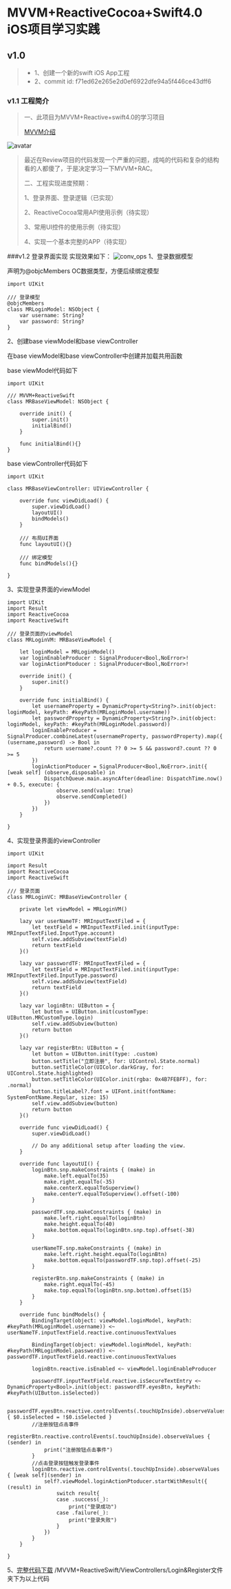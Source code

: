 # MVVM+ReactiveCocoa+Swift4.0 iOS项目学习实践

## v1.0

>- 1、创建一个新的swift iOS App工程
>- 2、commit id: f71ed62e265e2d0ef6922dfe94a5f446ce43dff6

### v1.1 工程简介

>一、此项目为MVVM+Reactive+swift4.0的学习项目
>
>[MVVM介绍](https://baike.baidu.com/item/MVVM/96310?fr=aladdin)
>
![avatar](https://github.com/pxhmeiyangyang/MVVM-Reactive_iOS/blob/master/MarkDown/660px-MVVMPattern.png)
>最近在Review项目的代码发现一个严重的问题，成吨的代码和复杂的结构看的人都傻了，于是决定学习一下MVVM+RAC。
>
>二、工程实现进度预期：
>
>1、登录界面、登录逻辑（已实现）
>
>2、ReactiveCocoa常用API使用示例（待实现）
>
>3、常用UI控件的使用示例（待实现）
>
>4、实现一个基本完整的APP（待实现）

###v1.2 登录界面实现
实现效果如下：
![conv_ops](https://github.com/pxhmeiyangyang/MVVM-Reactive_iOS/blob/master/MarkDown/myyView.gif)
1、登录数据模型

声明为@objcMembers  OC数据类型，方便后续绑定模型

```
import UIKit

/// 登录模型
@objcMembers
class MRLoginModel: NSObject {
    var username: String?
    var password: String?
}
```

2、创建base viewModel和base viewController

在base viewModel和base viewController中创建并加载共用函数

base viewModel代码如下

```
import UIKit

/// MVVM+ReactiveSwift
class MRBaseViewModel: NSObject {
    
    override init() {
        super.init()
        initialBind()
    }
    
    func initialBind(){}
}
```

base viewController代码如下

```
import UIKit

class MRBaseViewController: UIViewController {

    override func viewDidLoad() {
        super.viewDidLoad()
        layoutUI()
        bindModels()
    }
    
    /// 布局UI界面
    func layoutUI(){}
    
    /// 绑定模型
    func bindModels(){}

}
```

3、实现登录界面的viewModel

```
import UIKit
import Result
import ReactiveCocoa
import ReactiveSwift

/// 登录页面的viewModel
class MRLoginVM: MRBaseViewModel {

    let loginModel = MRLoginModel()
    var loginEnableProducer : SignalProducer<Bool,NoError>!
    var loginActionPtoducer : SignalProducer<Bool,NoError>!
    
    override init() {
        super.init()
    }
    
    override func initialBind() {
        let usernameProperty = DynamicProperty<String?>.init(object: loginModel, keyPath: #keyPath(MRLoginModel.username))
        let passwordProperty = DynamicProperty<String?>.init(object: loginModel, keyPath: #keyPath(MRLoginModel.password))
        loginEnableProducer = SignalProducer.combineLatest(usernameProperty, passwordProperty).map({ (username,password) -> Bool in
            return username?.count ?? 0 >= 5 && password?.count ?? 0 >= 5
        })
        loginActionPtoducer = SignalProducer<Bool,NoError>.init({ [weak self] (observe,disposable) in
            DispatchQueue.main.asyncAfter(deadline: DispatchTime.now() + 0.5, execute: {
                observe.send(value: true)
                observe.sendCompleted()
            })
        })
    }
    
}
```

4、实现登录界面的viewController

```
import UIKit

import Result
import ReactiveCocoa
import ReactiveSwift

/// 登录页面
class MRLoginVC: MRBaseViewController {

    private let viewModel = MRLoginVM()
    
    lazy var userNameTF: MRInputTextFiled = {
        let textField = MRInputTextFiled.init(inputType: MRInputTextFiled.InputType.account)
        self.view.addSubview(textField)
        return textField
    }()
    
    lazy var passwordTF: MRInputTextFiled = {
        let textField = MRInputTextFiled.init(inputType: MRInputTextFiled.InputType.password)
        self.view.addSubview(textField)
        return textField
    }()
    
    lazy var loginBtn: UIButton = {
        let button = UIButton.init(customType: UIButton.MRCustomType.login)
        self.view.addSubview(button)
        return button
    }()
    
    lazy var registerBtn: UIButton = {
        let button = UIButton.init(type: .custom)
        button.setTitle("立即注册", for: UIControl.State.normal)
        button.setTitleColor(UIColor.darkGray, for: UIControl.State.highlighted)
        button.setTitleColor(UIColor.init(rgba: 0x4B7FEBFF), for: .normal)
        button.titleLabel?.font = UIFont.init(fontName: SystemFontName.Regular, size: 15)
        self.view.addSubview(button)
        return button
    }()
    
    override func viewDidLoad() {
        super.viewDidLoad()

        // Do any additional setup after loading the view.
    }
    
    override func layoutUI() {
        loginBtn.snp.makeConstraints { (make) in
            make.left.equalTo(35)
            make.right.equalTo(-35)
            make.centerX.equalToSuperview()
            make.centerY.equalToSuperview().offset(-100)
        }
        
        passwordTF.snp.makeConstraints { (make) in
            make.left.right.equalTo(loginBtn)
            make.height.equalTo(40)
            make.bottom.equalTo(loginBtn.snp.top).offset(-38)
        }
        
        userNameTF.snp.makeConstraints { (make) in
            make.left.right.height.equalTo(loginBtn)
            make.bottom.equalTo(passwordTF.snp.top).offset(-25)
        }
        
        registerBtn.snp.makeConstraints { (make) in
            make.right.equalTo(-45)
            make.top.equalTo(loginBtn.snp.bottom).offset(15)
        }
    }
    
    override func bindModels() {
        BindingTarget(object: viewModel.loginModel, keyPath: #keyPath(MRLoginModel.username)) <~ userNameTF.inputTextField.reactive.continuousTextValues
        
        BindingTarget(object: viewModel.loginModel, keyPath: #keyPath(MRLoginModel.password)) <~ passwordTF.inputTextField.reactive.continuousTextValues
        
        loginBtn.reactive.isEnabled <~ viewModel.loginEnableProducer
        
        passwordTF.inputTextField.reactive.isSecureTextEntry <~ DynamicProperty<Bool>.init(object: passwordTF.eyesBtn, keyPath: #keyPath(UIButton.isSelected))
        
        passwordTF.eyesBtn.reactive.controlEvents(.touchUpInside).observeValues { $0.isSelected = !$0.isSelected }
        //注册按钮点击事件
        registerBtn.reactive.controlEvents(.touchUpInside).observeValues { (sender) in
            print("注册按钮点击事件")
        }
        //点击登录按钮触发登录事件
        loginBtn.reactive.controlEvents(.touchUpInside).observeValues { [weak self](sender) in
            self?.viewModel.loginActionPtoducer.startWithResult({ (result) in
                switch result{
                case .success(_):
                    print("登录成功")
                case .failure(_):
                    print("登录失败")
                }
            })
        }
    }
    
}
```
5、[完整代码下载](https://github.com/pxhmeiyangyang/MVVM-Reactive_iOS)
/MVVM+ReactiveSwift/ViewControllers/Login&Register文件夹下为以上代码


